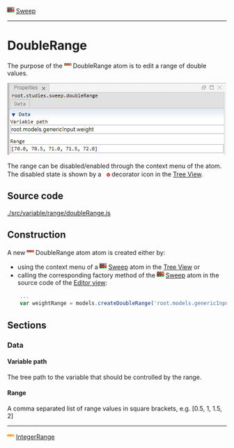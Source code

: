 ![](../../../../icons/sweep.png) [Sweep](../../study/sweep/sweep.md)

----

# DoubleRange
	
The purpose of the ![](../../../../icons/doubleRange.png) DoubleRange atom is to edit a range of double values. 
		
![](../../../images/double_range.png)

The range can be disabled/enabled through the context menu of the atom. The disabled state is shown by a ![](../../../../icons/disabled.png) decorator icon in the [Tree View](../../../views/treeView.md).
		
## Source code

[./src/variable/range/doubleRange.js](../../../../src/variable/range/doubleRange.js)

## Construction
		
A new ![](../../../../icons/doubleRange.png) DoubleRange atom atom is created either by: 

* using the context menu of a ![](../../../../icons/sweep.png) [Sweep](../../study/sweep/sweep.md) atom in the [Tree View](../../../views/treeView.md) or
* calling the corresponding factory method of the ![](../../../../icons/sweep.png) [Sweep](../../study/sweep/sweep.md) atom in the source code of the [Editor view](../../../views/editorView.md):

```javascript
    ...
    var weightRange = models.createDoubleRange('root.models.genericInput.weight',[70.0, 70.5, 71.0, 71.5, 72.0]);	     
```						
		
## Sections

### Data

#### Variable path

The tree path to the variable that should be controlled by the range.

#### Range

A comma separated list of range values in square brackets, e.g. [0.5, 1, 1.5, 2]

----

![](../../../../icons/integerRange.png) [IntegerRange](./integerRange.md) 

